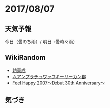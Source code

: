 # 2017/08/07

## 天気予報

今日（曇のち雨）/ 明日（曇時々雨）

## WikiRandom

* [趙寅成](https://ja.wikipedia.org/wiki/%E8%B6%99%E5%AF%85%E6%88%90)
* [ムアンプラチュワップキーリーカン郡](https://ja.wikipedia.org/wiki/%E3%83%A0%E3%82%A2%E3%83%B3%E3%83%97%E3%83%A9%E3%83%81%E3%83%A5%E3%83%AF%E3%83%83%E3%83%97%E3%82%AD%E3%83%BC%E3%83%AA%E3%83%BC%E3%82%AB%E3%83%B3%E9%83%A1)
* [Feel Happy 2007〜Debut 30th Anniversary〜](https://ja.wikipedia.org/wiki/Feel_Happy_2007%E3%80%9CDebut_30th_Anniversary%E3%80%9C)

## 気づき

